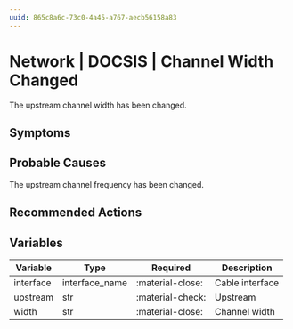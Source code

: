 ```yaml
---
uuid: 865c8a6c-73c0-4a45-a767-aecb56158a83
---
```

# Network | DOCSIS | Channel Width Changed

The upstream channel width has been changed.

## Symptoms

## Probable Causes

The upstream channel frequency has been changed.

## Recommended Actions

## Variables

Variable | Type | Required | Description
--- | --- | --- | ---
interface | interface_name | :material-close: | Cable interface
upstream | str | :material-check: | Upstream
width | str | :material-close: | Channel width
